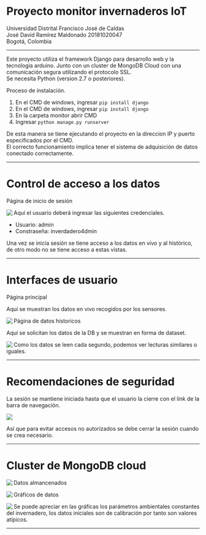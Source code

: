 # Proyecto monitor invernaderos IoT

Universidad Distrital Francisco José de Caldas  
José David Ramírez Maldonado 20181020047  
Bogotá, Colombia

<hr>

Este proyecto utiliza el framework Django para desarrollo web y la tecnologia arduino.
Junto con un cluster de MongoDB Cloud con una comunicación segura utilizando el protocolo SSL.  
Se necesita Python (version 2.7 o posteriores).  

Proceso de instalación.  

<ol>
  <li>En el CMD de windows, ingresar 
    <code>pip install django</code>
  </li>
  <li>En el CMD de windows, ingresar 
    <code>pip install djongo</code>
  </li>
  <li>En la carpeta monitor abrir CMD</li>
  <li>Ingresar 
    <code>python manage.py runserver</code>
  </li>
</ol>

De esta manera se tiene ejecutando el proyecto en la direccion IP y puerto especificados por el CMD.  
El correcto funcionamiento implica tener el sistema de adquisición de datos conectado correctamente.  

<hr>

# Control de acceso a los datos

Página de inicio de sesión


<img src="https://i.ibb.co/XxSfMK3/login.png" align="left"/>


Aquí el usuario deberá ingresar las siguientes credenciales.

<ul>
  <li>Usuario: admin</li>
  <li>Constraseña: inverdadero4dmin</li>
</ul>

Una vez se inicia sesión se tiene acceso a los datos en vivo y al histórico, de otro modo no se tiene acceso a estas vistas.  

<hr>

# Interfaces de usuario    

Página principal

Aquí se muestran los datos en vivo recogidos por los sensores.


<img src="https://i.ibb.co/12F0N4P/UI-1.png" align="left"/>   

Página de datos historicos   

Aquí se solicitan los datos de la DB y se muestran en forma de dataset.

<img src="https://i.ibb.co/85PX1x3/UI-2.png" align="left"/>  

Como los datos se leen cada segundo, podemos ver lecturas similares o iguales.

<hr>

# Recomendaciones de seguridad

La sesión se mantiene iniciada hasta que el usuario la cierre con el link de la barra de navegación.  


<img src="https://i.ibb.co/9ZMbDJp/navbar.png" aling="left" />


Así que para evitar accesos no autorizados se debe cerrar la sesión cuando se crea necesario.  

<hr>

# Cluster de MongoDB cloud  

<img src="https://i.ibb.co/vsGJpXS/DB-1.png" align="left"/>  

Datos almancenados   


<img src="https://i.ibb.co/THTLxYp/DB-2.png" align="left"/>


Gráficos de datos


<img src="https://i.ibb.co/8c6xQFf/Opera-Snapshot-2021-02-23-095353-charts-mongodb-com.png" align="left"/>


Se puede apreciar en las gráficas los parámetros ambientales constantes del invernadero, los datos iniciales son de calibración por tanto son valores atípicos.

<hr>

